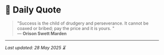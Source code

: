 # 📜 Daily Quote

> "Success is the child of drudgery and perseverance. It cannot be coaxed or bribed; pay the price and it is yours. "  
> — **Orison Swett Marden**

---

_Last updated: 28 May 2025 ⏳_
